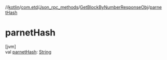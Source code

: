 //[kotlin](../../../../index.md)/[com.etd](../../index.md)/[Json_rpc_methods](../index.md)/[GetBlockByNumberResponseObj](index.md)/[parnetHash](parnet-hash.md)

# parnetHash

[jvm]\
val [parnetHash](parnet-hash.md): [String](https://kotlinlang.org/api/latest/jvm/stdlib/kotlin/-string/index.html)
